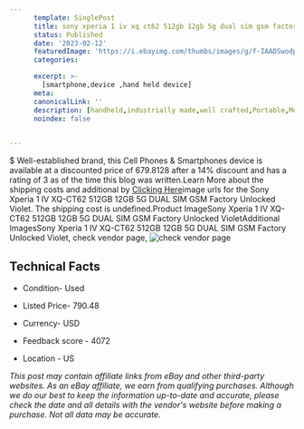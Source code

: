 ```yaml
---
      template: SinglePost
      title: sony xperia 1 iv xq ct62 512gb 12gb 5g dual sim gsm factory unlocked violet
      status: Published
      date: '2023-02-12'
      featuredImage: 'https://i.ebayimg.com/thumbs/images/g/f-IAAOSwodpjzHmX/s-l225.jpg'
      categories: 

      excerpt: >-
        [smartphone,device ,hand held device]
      meta:
      canonicalLink: ''
      description: [handheld,industrially made,well crafted,Portable,Mobile,Compact,Convenient,Lightweight,Maneuverable,Man-portable,Miniature,Carriable,Hand-held,Light,Holdable,Transportable,Mobile device,Pocket-sized,On-the-go,Wireless,Cordless,Compact size,Convenient size, smartphone,device ,hand held device]
      noindex: false

        
---
```

$
    Well-established brand, this Cell Phones & Smartphones device is available at a discounted price of 679.8128 after a 14% discount and has a rating of 3 as of the time this blog was written.Learn More about the shipping costs and additional by [Clicking Here](https://www.ebay.com/itm/125731028315?hash=item1d46273d5b%3Ag%3Af-IAAOSwodpjzHmX&mkevt=1&mkcid=1&mkrid=711-53200-19255-0&campid=%253CePNCampaignId%253E&customid=%253CreferenceId%253E&toolid=10049)image urls for the Sony Xperia 1 IV XQ-CT62 512GB 12GB 5G DUAL SIM GSM Factory Unlocked Violet. The shipping cost is undefined.Product ImageSony Xperia 1 IV XQ-CT62 512GB 12GB 5G DUAL SIM GSM Factory Unlocked VioletAdditional ImagesSony Xperia 1 IV XQ-CT62 512GB 12GB 5G DUAL SIM GSM Factory Unlocked Violet, check vendor page, ![check vendor page](https://origin-galleryplus.ebayimg.com/ws/web/125731028315_2_0_1/225x225.jpg,https://origin-galleryplus.ebayimg.com/ws/web/125731028315_3_0_1/225x225.jpg,https://origin-galleryplus.ebayimg.com/ws/web/125731028315_4_0_1/225x225.jpg,https://origin-galleryplus.ebayimg.com/ws/web/125731028315_5_0_1/225x225.jpg,https://origin-galleryplus.ebayimg.com/ws/web/125731028315_6_0_1/225x225.jpg,https://origin-galleryplus.ebayimg.com/ws/web/125731028315_7_0_1/225x225.jpg,https://origin-galleryplus.ebayimg.com/ws/web/125731028315_8_0_1/225x225.jpg,https://origin-galleryplus.ebayimg.com/ws/web/125731028315_9_0_1/225x225.jpg,https://origin-galleryplus.ebayimg.com/ws/web/125731028315_10_0_1/225x225.jpg,https://origin-galleryplus.ebayimg.com/ws/web/125731028315_11_0_1/225x225.jpg,https://origin-galleryplus.ebayimg.com/ws/web/125731028315_12_0_1/225x225.jpg)
    
    

 ## Technical Facts 



     
      

 - Condition- Used 


      

 - Listed Price- 790.48 


      

 - Currency- USD 


      

 - Feedback score - 4072 


      

 - Location - US 


      
      

 *_This post may contain affiliate links from eBay and other third-party websites. As an eBay affiliate, we earn from qualifying purchases. Although we do our best to keep the information up-to-date and accurate, please check the date and all details with the vendor's website before making a purchase. Not all data may be accurate._*



    
    
    
    
    